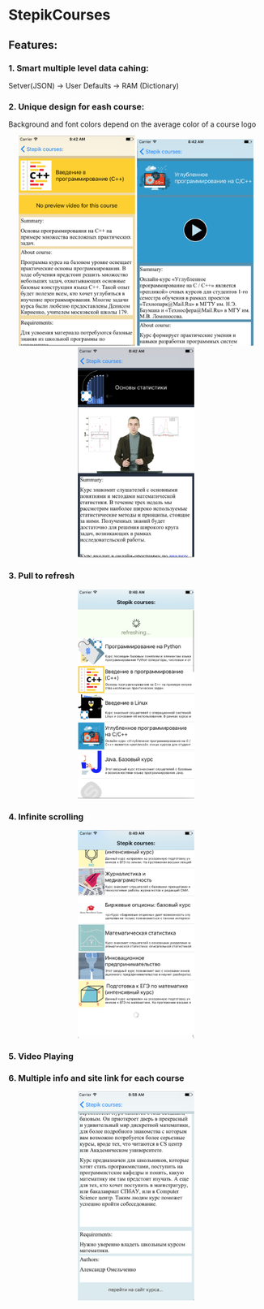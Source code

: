 # StepikCourses

## Features:

### 1. Smart multiple level data cahing:
Setver(JSON) -> User Defaults -> RAM (Dictionary)

### 2. Unique design for eash course:
Background and font colors depend on the average color of a course logo

<p align="center">
<img float="left" src="screenshots/coursePage1.png" width="230"/>
<img float="left" src="screenshots/coursePage2.png" width="230"/>
<img float="left" src="screenshots/coursePage3.png" width="230"/>
</p>

### 3. Pull to refresh

<p align="center">
<img float="left" src="screenshots/pullToRefresh.png" width="230"/>
</p>

### 4. Infinite scrolling

<p align="center">
<img float="left" src="screenshots/infiniteScrolling.png" width="230"/>
</p>

### 5. Video Playing

### 6. Multiple info and site link for each course

<p align="center">
<img float="left" src="screenshots/siteLink.png" width="230"/>
</p>
